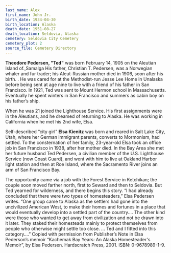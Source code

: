 ```yaml
---
last_name: Alex
first_name: John Jr.
birth_date: 1934-04-30
birth_location: Alaska
death_date: 1951-08-27
death_location: Seldovia, Alaska
cemetery: Seldovia City Cemetery
cemetery_plot: 2
source_file: Cemetery Directory
---
```


**Theodore Pedersen, "Ted"** was born February 14, 1905 on the Aleutian Island of.,Samalga His father, Christian T. Pedersen, was a Norwegian whaler and fur trader; his Aleut-Russian mother died in 1906, soon after his birth. . He was cared for at the Methodist-run Jesse Lee Home in Unalaska before being sent at age nine to live with a friend of his father in San Francisco. In 1921, Ted was sent to Mount Hermon school in Massachusetts. Eventually he spent winters in San Francisco and summers as cabin boy on his father’s ship.

When he was 21 joined the Lighthouse Service. His first assignments were in the Aleutians, and he dreamed of returning to Alaska. He was working in California when he met his 2nd wife, Elsa.

Self-described “city girl” **Elsa Kienitz** was born and reared in Salt Lake City, Utah, where her German immigrant parents, converts to Mormonism, had settled. To the consternation of her family, 23-year-old Elsa took an office job in San Francisco in 1938, after her mother died. In the Bay Area she met her future husband Ted Pedersen, a civilian member of the U.S. Lighthouse Service (now Coast Guard), and went with him to live at Oakland Harbor light station and then at Roe Island, where the Sacramento River joins an arm of San Francisco Bay.

The opportunity came via a job with the Forest Service in Ketchikan; the couple soon moved farther north, first to Seward and then to Seldovia. But Ted yearned for wilderness, and there begins this story.
“I had already concluded that there were two types of homesteaders,” Elsa Pedersen writes. “One group came to Alaska as the settlers had gone into the uncivilized American West, to make their homes and fortunes in a place that would eventually develop into a settled part of the country.… The other kind were those who wanted to get away from civilization and not be drawn into it later. They staked their homesteads mainly to protect themselves from people who otherwise might settle too close. … Ted and I fitted into this category….” Copied with permission from Publisher’s Note in Elsa Pederson’s memoir “Kachemak Bay Years: An Alaska Homesteader's Memoir”, by Elsa Pedersen. Hardscratch Press, 2001. ISBN: 0-9678989-1-9.

